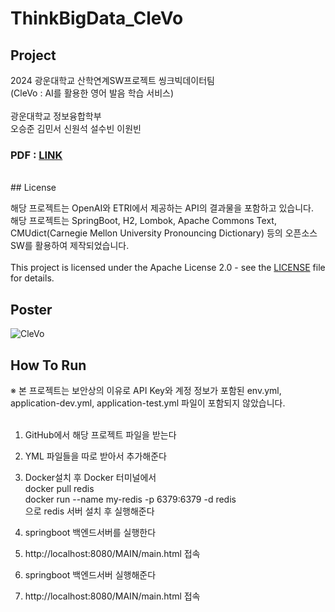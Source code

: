 ﻿# ThinkBigData_CleVo

## Project

2024 광운대학교 산학연계SW프로젝트 씽크빅데이터팀 </br>
(CleVo : AI를 활용한 영어 발음 학습 서비스) </br> </br>
광운대학교 정보융합학부 </br>
오승준 김민서 신원석 설수빈 이원빈

### PDF : [LINK](https://github.com/dsjoh/ThinkBigData_CleVo/blob/dev/%5BSW%EC%82%B0%ED%95%99%EC%97%B0%EA%B3%84%ED%94%84%EB%A1%9C%EC%A0%9D%ED%8A%B8%5D%EC%94%BD%ED%81%AC%EB%B9%85%EB%8D%B0%EC%9D%B4%ED%84%B0%ED%8C%80_%EC%B5%9C%EC%A2%85%EB%B3%B4%EA%B3%A0%EC%84%9C-%EB%B3%B5%EC%82%AC.pdf)
</br>
## License

해당 프로젝트는 OpenAI와 ETRI에서 제공하는 API의 결과물을 포함하고 있습니다. </br>
해당 프로젝트는 SpringBoot, H2, Lombok, Apache Commons Text, CMUdict(Carnegie Mellon University Pronouncing Dictionary) 등의 오픈소스 SW를 활용하여 제작되었습니다. </br></br>
This project is licensed under the Apache License 2.0 - see the [LICENSE](./LICENSE) file for details. </br>


## Poster

![CleVo](https://github.com/user-attachments/assets/8a27aa59-56ff-4d02-ab64-f7538842dde0)


## How To Run

※ 본 프로젝트는 보안상의 이유로 API Key와 계정 정보가 포함된 env.yml, application-dev.yml, application-test.yml 파일이 포함되지 않았습니다. </br> </br>
1. GitHub에서 해당 프로젝트 파일을 받는다 </br>
2. YML 파일들을 따로 받아서 추가해준다 </br>
3. Docker설치 후 Docker 터미널에서 </br>
docker pull redis </br>
docker run --name my-redis -p 6379:6379 -d redis </br>
으로 redis 서버 설치 후 실행해준다 </br>
4. springboot 백엔드서버를 실행한다 </br>
5. http://localhost:8080/MAIN/main.html 접속 </br>


2. springboot 백엔드서버 실행해준다 </br>
3. http://localhost:8080/MAIN/main.html 접속
